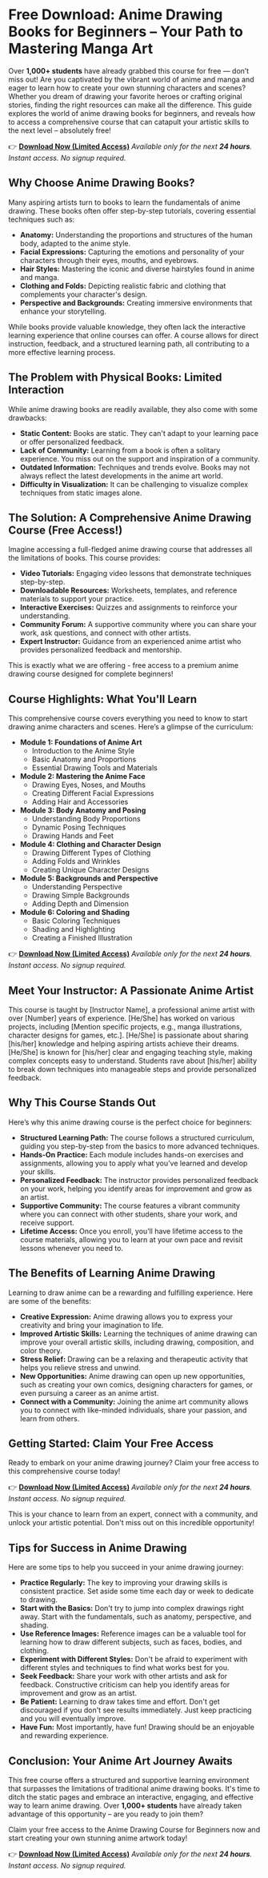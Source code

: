 # Free Download: Anime Drawing Books for Beginners – Your Path to Mastering Manga Art

Over **1,000+ students** have already grabbed this course for free — don’t miss out! Are you captivated by the vibrant world of anime and manga and eager to learn how to create your own stunning characters and scenes? Whether you dream of drawing your favorite heroes or crafting original stories, finding the right resources can make all the difference. This guide explores the world of anime drawing books for beginners, and reveals how to access a comprehensive course that can catapult your artistic skills to the next level – absolutely free!

👉 **[Download Now (Limited Access)](https://udemywork.com/anime-drawing-books-for-beginners)**
_Available only for the next **24 hours**. Instant access. No signup required._

## Why Choose Anime Drawing Books?

Many aspiring artists turn to books to learn the fundamentals of anime drawing. These books often offer step-by-step tutorials, covering essential techniques such as:

*   **Anatomy:** Understanding the proportions and structures of the human body, adapted to the anime style.
*   **Facial Expressions:** Capturing the emotions and personality of your characters through their eyes, mouths, and eyebrows.
*   **Hair Styles:** Mastering the iconic and diverse hairstyles found in anime and manga.
*   **Clothing and Folds:** Depicting realistic fabric and clothing that complements your character's design.
*   **Perspective and Backgrounds:** Creating immersive environments that enhance your storytelling.

While books provide valuable knowledge, they often lack the interactive learning experience that online courses can offer. A course allows for direct instruction, feedback, and a structured learning path, all contributing to a more effective learning process.

## The Problem with Physical Books: Limited Interaction

While anime drawing books are readily available, they also come with some drawbacks:

*   **Static Content:** Books are static. They can't adapt to your learning pace or offer personalized feedback.
*   **Lack of Community:** Learning from a book is often a solitary experience. You miss out on the support and inspiration of a community.
*   **Outdated Information:** Techniques and trends evolve. Books may not always reflect the latest developments in the anime art world.
*   **Difficulty in Visualization:** It can be challenging to visualize complex techniques from static images alone.

## The Solution: A Comprehensive Anime Drawing Course (Free Access!)

Imagine accessing a full-fledged anime drawing course that addresses all the limitations of books. This course provides:

*   **Video Tutorials:** Engaging video lessons that demonstrate techniques step-by-step.
*   **Downloadable Resources:** Worksheets, templates, and reference materials to support your practice.
*   **Interactive Exercises:** Quizzes and assignments to reinforce your understanding.
*   **Community Forum:** A supportive community where you can share your work, ask questions, and connect with other artists.
*   **Expert Instructor:** Guidance from an experienced anime artist who provides personalized feedback and mentorship.

This is exactly what we are offering - free access to a premium anime drawing course designed for complete beginners!

## Course Highlights: What You'll Learn

This comprehensive course covers everything you need to know to start drawing anime characters and scenes. Here’s a glimpse of the curriculum:

*   **Module 1: Foundations of Anime Art**
    *   Introduction to the Anime Style
    *   Basic Anatomy and Proportions
    *   Essential Drawing Tools and Materials
*   **Module 2: Mastering the Anime Face**
    *   Drawing Eyes, Noses, and Mouths
    *   Creating Different Facial Expressions
    *   Adding Hair and Accessories
*   **Module 3: Body Anatomy and Posing**
    *   Understanding Body Proportions
    *   Dynamic Posing Techniques
    *   Drawing Hands and Feet
*   **Module 4: Clothing and Character Design**
    *   Drawing Different Types of Clothing
    *   Adding Folds and Wrinkles
    *   Creating Unique Character Designs
*   **Module 5: Backgrounds and Perspective**
    *   Understanding Perspective
    *   Drawing Simple Backgrounds
    *   Adding Depth and Dimension
*   **Module 6: Coloring and Shading**
    *   Basic Coloring Techniques
    *   Shading and Highlighting
    *   Creating a Finished Illustration

👉 **[Download Now (Limited Access)](https://udemywork.com/anime-drawing-books-for-beginners)**
_Available only for the next **24 hours**. Instant access. No signup required._

## Meet Your Instructor: A Passionate Anime Artist

This course is taught by [Instructor Name], a professional anime artist with over [Number] years of experience. [He/She] has worked on various projects, including [Mention specific projects, e.g., manga illustrations, character designs for games, etc.]. [He/She] is passionate about sharing [his/her] knowledge and helping aspiring artists achieve their dreams. [He/She] is known for [his/her] clear and engaging teaching style, making complex concepts easy to understand. Students rave about [his/her] ability to break down techniques into manageable steps and provide personalized feedback.

## Why This Course Stands Out

Here’s why this anime drawing course is the perfect choice for beginners:

*   **Structured Learning Path:** The course follows a structured curriculum, guiding you step-by-step from the basics to more advanced techniques.
*   **Hands-On Practice:** Each module includes hands-on exercises and assignments, allowing you to apply what you’ve learned and develop your skills.
*   **Personalized Feedback:** The instructor provides personalized feedback on your work, helping you identify areas for improvement and grow as an artist.
*   **Supportive Community:** The course features a vibrant community where you can connect with other students, share your work, and receive support.
*   **Lifetime Access:** Once you enroll, you’ll have lifetime access to the course materials, allowing you to learn at your own pace and revisit lessons whenever you need to.

## The Benefits of Learning Anime Drawing

Learning to draw anime can be a rewarding and fulfilling experience. Here are some of the benefits:

*   **Creative Expression:** Anime drawing allows you to express your creativity and bring your imagination to life.
*   **Improved Artistic Skills:** Learning the techniques of anime drawing can improve your overall artistic skills, including drawing, composition, and color theory.
*   **Stress Relief:** Drawing can be a relaxing and therapeutic activity that helps you relieve stress and unwind.
*   **New Opportunities:** Anime drawing can open up new opportunities, such as creating your own comics, designing characters for games, or even pursuing a career as an anime artist.
*   **Connect with a Community:** Joining the anime art community allows you to connect with like-minded individuals, share your passion, and learn from others.

## Getting Started: Claim Your Free Access

Ready to embark on your anime drawing journey? Claim your free access to this comprehensive course today!

👉 **[Download Now (Limited Access)](https://udemywork.com/anime-drawing-books-for-beginners)**
_Available only for the next **24 hours**. Instant access. No signup required._

This is your chance to learn from an expert, connect with a community, and unlock your artistic potential. Don't miss out on this incredible opportunity!

## Tips for Success in Anime Drawing

Here are some tips to help you succeed in your anime drawing journey:

*   **Practice Regularly:** The key to improving your drawing skills is consistent practice. Set aside some time each day or week to dedicate to drawing.
*   **Start with the Basics:** Don't try to jump into complex drawings right away. Start with the fundamentals, such as anatomy, perspective, and shading.
*   **Use Reference Images:** Reference images can be a valuable tool for learning how to draw different subjects, such as faces, bodies, and clothing.
*   **Experiment with Different Styles:** Don't be afraid to experiment with different styles and techniques to find what works best for you.
*   **Seek Feedback:** Share your work with other artists and ask for feedback. Constructive criticism can help you identify areas for improvement and grow as an artist.
*   **Be Patient:** Learning to draw takes time and effort. Don't get discouraged if you don't see results immediately. Just keep practicing and you will eventually improve.
*   **Have Fun:** Most importantly, have fun! Drawing should be an enjoyable and rewarding experience.

## Conclusion: Your Anime Art Journey Awaits

This free course offers a structured and supportive learning environment that surpasses the limitations of traditional anime drawing books. It's time to ditch the static pages and embrace an interactive, engaging, and effective way to learn anime drawing. Over **1,000+ students** have already taken advantage of this opportunity – are you ready to join them?

Claim your free access to the Anime Drawing Course for Beginners now and start creating your own stunning anime artwork today!

👉 **[Download Now (Limited Access)](https://udemywork.com/anime-drawing-books-for-beginners)**
_Available only for the next **24 hours**. Instant access. No signup required._
